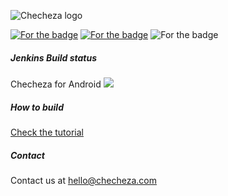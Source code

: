 ![Checheza logo](http://checheza.com/img/purple_checheza_logo.png)

[![For the badge](https://forthebadge.com/images/badges/built-with-love.svg)](http://checheza.com) [![For the badge](https://forthebadge.com/images/badges/uses-badges.svg)](http://checheza.com) ![For the badge](https://forthebadge.com/images/badges/made-with-javascript.svg)

##### Jenkins Build status
Checheza for Android
![](https://build.checheza.com/buildStatus/icon?job=checheza-app/checheza-core)

##### How to build
[Check the tutorial](https://github.com/checheza/checheza-core/wiki/Running-and-building-app)

##### Contact
Contact us at hello@checheza.com
